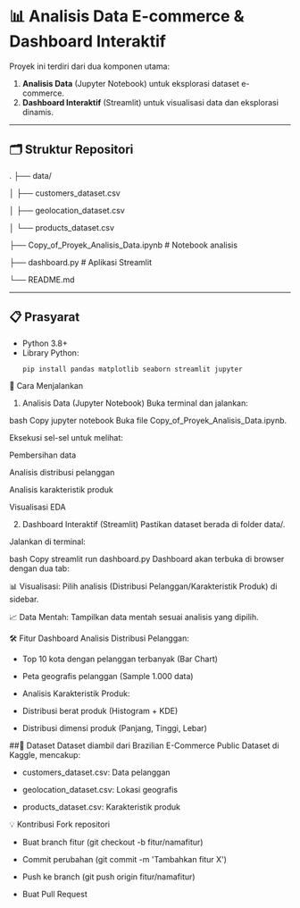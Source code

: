 # 📊 Analisis Data E-commerce & Dashboard Interaktif

Proyek ini terdiri dari dua komponen utama:
1. **Analisis Data** (Jupyter Notebook) untuk eksplorasi dataset e-commerce.
2. **Dashboard Interaktif** (Streamlit) untuk visualisasi data dan eksplorasi dinamis.

---

## 🗂 Struktur Repositori
.
├── data/

│ ├── customers_dataset.csv

│ ├── geolocation_dataset.csv

│ └── products_dataset.csv

├── Copy_of_Proyek_Analisis_Data.ipynb # Notebook analisis

├── dashboard.py # Aplikasi Streamlit

└── README.md

---

## 📋 Prasyarat
- Python 3.8+
- Library Python:
  ```bash
  pip install pandas matplotlib seaborn streamlit jupyter
🚀 Cara Menjalankan
1. Analisis Data (Jupyter Notebook)
Buka terminal dan jalankan:

bash
Copy
jupyter notebook
Buka file Copy_of_Proyek_Analisis_Data.ipynb.

Eksekusi sel-sel untuk melihat:

Pembersihan data

Analisis distribusi pelanggan

Analisis karakteristik produk

Visualisasi EDA

2. Dashboard Interaktif (Streamlit)
Pastikan dataset berada di folder data/.

Jalankan di terminal:

bash
Copy
streamlit run dashboard.py
Dashboard akan terbuka di browser dengan dua tab:

📊 Visualisasi: Pilih analisis (Distribusi Pelanggan/Karakteristik Produk) di sidebar.

📈 Data Mentah: Tampilkan data mentah sesuai analisis yang dipilih.

🛠 Fitur Dashboard
Analisis Distribusi Pelanggan:

- Top 10 kota dengan pelanggan terbanyak (Bar Chart)

- Peta geografis pelanggan (Sample 1.000 data)

- Analisis Karakteristik Produk:

- Distribusi berat produk (Histogram + KDE)

- Distribusi dimensi produk (Panjang, Tinggi, Lebar)

##📁 Dataset
Dataset diambil dari Brazilian E-Commerce Public Dataset di Kaggle, mencakup:

- customers_dataset.csv: Data pelanggan

- geolocation_dataset.csv: Lokasi geografis

- products_dataset.csv: Karakteristik produk

💡 Kontribusi
Fork repositori

- Buat branch fitur (git checkout -b fitur/namafitur)

- Commit perubahan (git commit -m 'Tambahkan fitur X')

- Push ke branch (git push origin fitur/namafitur)

- Buat Pull Request
